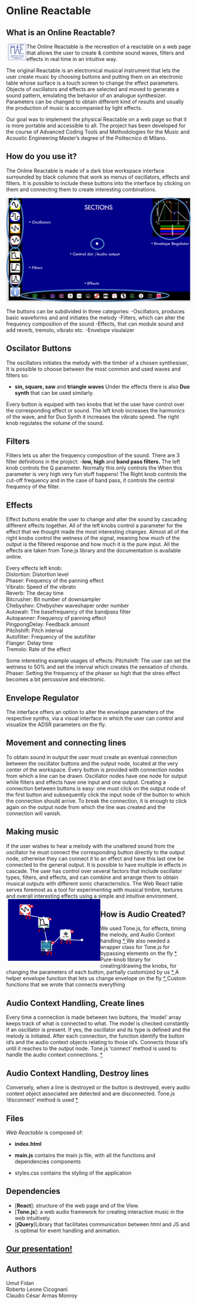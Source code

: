 # Online Reactable
## What is an Online Reactable?
<img align="left" src="readMeImages/MAE logo.png"  width="10%" style="margin-left:5px; margin-bottom:10px">
The Online Reactable is the recreation of a reactable on a web page that allows the user to create & combine sound waves, filters and effects in real time in an intuitive way. 

The original Reactable is an electronical musical instrument that lets the user create music by choosing buttons and putting them on an electronic table whose surface is a touch screen to change the effect parameters. Objects of oscillators and effects are selected and moved to generate a sound pattern, emulating the behavior of an analogue synthesizer. Parameters can be changed to obtain different kind of results and usually the production of music is accompanied by light effects. 

Our goal was to implement the physical Reactable on a web page so that it is more portable and accessible to all. The project has been developed for the course of Advanced Coding Tools and Methodologies for the Music and Acoustic Engineering Master’s degree of the Politecnico di Milano. 


## How do you use it? 
The Online Reactable is made of a dark blue workspace interface surrounded by black columns that work as menus of oscillators, effects and filters. It is possible to include these buttons into the interface by clicking on them and connecting them to create interesting combinations.

![Screenshot](readMeImages/interface.png)

The buttons can be subdivided in three categories: 
-Oscillators, produces basic waveforms and and initiates the melody
-Filters, which can alter the frequency composition of the sound
-Effects, that can module sound and add reverb, tremolo, vibrato etc. 
-Envelope visulaizer 

## Oscilator Buttons
The oscillators initiates the melody with the timber of a chosen synthesiser, It is possible to choose between the most common and used waves and filters so: 
- **sin, square, saw** and **triangle waves** Under the effects there is also **Duo synth** that can be used similarly. 

Every button is equiped with two knobs that let the user have control over the corresponding effect or sound.
The left knob increases the harmonics of the wave, and for Duo Synth it increases the vibrato speed.
The right knob regulates the volume of the sound.

## Filters

Filters lets us alter the frequency composition of the sound. There are 3 filter definitions in the project:
-**low, high** and **band pass filters.**
The left knob controls the Q parameter. Normally this only controls the When this parameter is very high very fun stuff happens! The Right knob controls the cut-off frequency and in the case of band pass, it controls the central frequency of the filter.

## Effects 
Effect buttons enable the user to change and alter the sound by cascading different effects together. All of the left knobs control a parameter for the effect that we thought made the most interesting changes. Almost all of the right knobs control the wetness of the signal, meaning how much of the output is the filtered response and how much it is the pure input. All the effects are taken from Tone.js library and the documentation is available online.

Every effects left knob:<br>
Distortion: Distortion level<br>
Phaser: Frequency of the panning effect<br>
Vibrato: Speed of the vibrato<br>
Reverb: The decay time<br>
Bitcrusher: Bit number of downsampler<br>
Chebyshev: Chebyshev waveshaper order number<br>
Autowah: The basefrequency of the bandpass filter<br>
Autopanner: Frequency of panning effect<br>
PingpongDelay: Feedback amount<br>
Pitchshift: Pitch interval<br>
Autofilter: Frequency of the autofilter<br>
Flanger: Delay time<br>
Tremolo: Rate of the effect<br>

  Some interesting example usages of effects:
Pitchshift: The user can set the wetness to 50% and set the interval which creates the sensation of chords.
Phaser: Setting the frequency of the phaser so high that the streo effect becomes a bit percussive and electronic.

## Envelope Regulator
The interface offers an option to alter the envelope parameters of the respective synths, via a visual interface in which the user can control and visualize the ADSR parameters on the fly.

## Movement and connecting lines
To obtain sound in output the user must create an eventual connection between the oscillator buttons and the output node, located at the very center of the workspace.
Every button is provided with connection nodes from which a line can be drawn. Oscillator nodes have one node for output while filters and effects have one input and one output. Creating a connection between buttons is easy: one must click on the output node of the first button and subsequently click the input node of the button to which the connection should arrive. To break the connection, it is enough to click again on the output node from which the line was created and the connection will vanish.

## Making music
If the user wishes to hear a melody with the unaltered sound from the oscillator he must connect the corresponding button directly to the output node, otherwise they can connect it to an effect and have this last one be connected to the general output. It is possible to have multiple in effects in cascade.
The user has control over several factors that include oscillator types, filters, and effects, and can combine and arrange them to obtain musical outputs with different sonic characteristics. The Web React table serves foremost as a tool for experimenting with musical timbre, textures and overall interesting effects using a simple and intuitive environment.
<img align="left" src="readMeImages/connections.png"  width="50%" style="margin-left:5px; margin-bottom:10px">

## How is Audio Created?
We used Tone.js, for effects, timing the melody, and Audio Context handling [ * ](https://tonejs.github.io/)
We also needed a wrapper class for Tone.js for bypassing elements on the fly [ * ](https://github.com/Tonejs/Tone.js/issues/187#issuecomment-705409761)
Pure-knob library for creating/drawing the knobs, for changing the parameters of each button, partially customized by us [ * ](https://www.cssscript.com/canvas-javascript-knob-dial-component/)
A helper envelope function that lets us change envelope on the fly [ * ](https://codepen.io/ScarpMetal/pen/LyxMGx)
Custom functions that we wrote that connects everything

## Audio Context Handling, Create lines
Every time a connection is made between two buttons, the ‘model’ array keeps track of what is connected to what.
The model is checked constantly if an oscillator is present.
If yes, the oscillator and its type is defined and the melody is initiated.
After each connection, the function identify the button id’s and the audio context objects relating to those id’s. 
Connects those id’s until it reaches to the output node.
Tone.js ‘connect’ method is used to handle the audio context connections. [ * ](https://tonejs.github.io/docs/14.7.77/ToneAudioNode#connect)

## Audio Context Handling, Destroy lines

Conversely, when a line is destroyed or the button is destroyed, every audio context object associated are detected and are disconnected.
Tone.js ‘disconnect’ method is used [ * ](https://tonejs.github.io/docs/14.7.77/ToneAudioNode#disconnect)

## Files
_Web Reactable_ is composed of:

- **index.html**
- **main.js**
contains the main js file, with all the functions and dependencies components

- styles.css contains the styling of the application



## Dependencies

- [**React**]: structure of the web page and of the View.
- [**Tone.js**]: a web audio framework for creating interactive music in the web intuitively.
- [**jQuery**]Library that facilitates communication between html and JS and is optimal for event handling and animation.

## [Our presentation!](https://docs.google.com/presentation/d/1iQVu1o2SmSgm0hFCPjxOuq55HptJmsgteYhDYnO7mWo/edit?usp=sharing "s")

## Authors
Umut Fidan<br>
Roberto Leone Cicognani<br>
Claudio César Armas Monroy<br>

